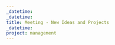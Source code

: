 ```yaml
---
_datetime:
_datetime:
title: Meeting - New Ideas and Projects
_datetime:
project: management
---
```



